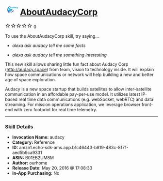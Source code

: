 # &nbsp;<img src="skill_icon" alt="AboutAudacyCorp icon" width="36"> [AboutAudacyCorp](http://alexa.amazon.com/#skills/amzn1.echo-sdk-ams.app.b1c46443-b819-483c-8f71-aed5b9ca9331)
![0 stars](../../images/ic_star_border_black_18dp_1x.png)![0 stars](../../images/ic_star_border_black_18dp_1x.png)![0 stars](../../images/ic_star_border_black_18dp_1x.png)![0 stars](../../images/ic_star_border_black_18dp_1x.png)![0 stars](../../images/ic_star_border_black_18dp_1x.png) 0

To use the AboutAudacyCorp skill, try saying...

* *alexa ask audacy tell me some facts*

* *alexa ask audacy tell me something interesting*

This new skill allows sharing little fun fact about Audacy Corp (http://audacy.space) from team, vision to technology inside. It will explain how space communications or network will help building a new and better age of space exploration.

Audacy is a new space startup that builds satellites to allow inter-satellite communication in an affordable pay-per-use model. It utilizes latest IP-based real time data communications (e.g. webSocket, webRTC) and data streaming. For mission operations application, we leverage browser front-end with zero footprint for real time telemetry.

***

### Skill Details

* **Invocation Name:** audacy
* **Category:** Reference
* **ID:** amzn1.echo-sdk-ams.app.b1c46443-b819-483c-8f71-aed5b9ca9331
* **ASIN:** B01EB2UM8M
* **Author:** ourhome
* **Release Date:** May 20, 2016 @ 17:08:33
* **In-App Purchasing:** No
